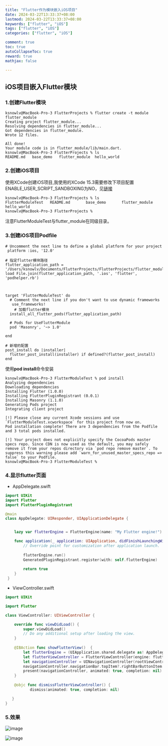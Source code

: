 ```yaml
---
title: "Flutter作为模块嵌入iOS项目"
date: 2024-03-22T13:33:37+08:00
lastmod: 2024-03-22T13:33:37+08:00
keywords: ["flutter", "iOS"]
tags: ["flutter", "iOS"]
categories: ["flutter", "iOS"]

comment: true
toc: true
autoCollapseToc: true
reward: true
mathjax: false

---
```


<!--more-->

## iOS项目嵌入Flutter模块

### 1.创建Flutter模块

```shell
ksnowlv@MacBook-Pro-3 FlutterProjects % flutter create -t module flutter_module
Creating project flutter_module...
Resolving dependencies in flutter_module... 
Got dependencies in flutter_module.
Wrote 12 files.

All done!
Your module code is in flutter_module/lib/main.dart.
ksnowlv@MacBook-Pro-3 FlutterProjects % ls
README.md	base_demo	flutter_module	hello_world

```

### 2.创建iOS项目

使用XCode创建iOS项目,我使用的XCode 15.3需要修改下项目配置ENABLE_USER_SCRIPT_SANDBOXING为NO，见[链接](https://ksnowlv.github.io/post/flutter/flutter添加模块到ios项目中报错ios-xcode-15.3sandbox-rsync-deny-file-write-create/)


```shell
ksnowlv@MacBook-Pro-3 FlutterProjects % ls
FlutterModuleTest	README.md		base_demo		flutter_module		hello_world
ksnowlv@MacBook-Pro-3 FlutterProjects % 

```

注意FlutterModuleTest与flutter_module在同级目录。


### 3.创建iOS项目Podfile

```text
# Uncomment the next line to define a global platform for your project
 platform :ios, '12.0'

# 指定flutter模块路径
flutter_application_path = '/Users/ksnowlv/Documents/FlutterProjects/FlutterProjects/flutter_module'
load File.join(flutter_application_path, '.ios', 'flutter', 'podhelper.rb') 



target 'FlutterModuleTest' do
  # Comment the next line if you don't want to use dynamic frameworks
   use_frameworks!
    # 加载flutter模块
  install_all_flutter_pods(flutter_application_path)

  # Pods for UseFlutterModule
  pod 'Masonry', '~> 1.0'

end

# 新增的配置
post_install do |installer|
  flutter_post_install(installer) if defined?(flutter_post_install)
end

```

使用**pod install**命令安装

```shell
ksnowlv@MacBook-Pro-3 FlutterModuleTest % pod install
Analyzing dependencies
Downloading dependencies
Installing Flutter (1.0.0)
Installing FlutterPluginRegistrant (0.0.1)
Installing Masonry (1.1.0)
Generating Pods project
Integrating client project

[!] Please close any current Xcode sessions and use `FlutterModuleTest.xcworkspace` for this project from now on.
Pod installation complete! There are 3 dependencies from the Podfile and 3 total pods installed.

[!] Your project does not explicitly specify the CocoaPods master specs repo. Since CDN is now used as the default, you may safely remove it from your repos directory via `pod repo remove master`. To suppress this warning please add `warn_for_unused_master_specs_repo => false` to your Podfile.
ksnowlv@MacBook-Pro-3 FlutterModuleTest % 

```

### 4.显示flutter页面

* AppDelegate.swift
```swift
import UIKit
import Flutter
import FlutterPluginRegistrant

@main
class AppDelegate: UIResponder, UIApplicationDelegate {


    lazy var flutterEngine = FlutterEngine(name: "My Flutter engine!")

    func application(_ application: UIApplication, didFinishLaunchingWithOptions launchOptions: [UIApplication.LaunchOptionsKey: Any]?) -> Bool {
        // Override point for customization after application launch.
        
        flutterEngine.run()
        GeneratedPluginRegistrant.register(with: self.flutterEngine)
        
        return true
    }
 }
```

* ViewController.swift

```swift
import UIKit

import Flutter

class ViewController: UIViewController {

    override func viewDidLoad() {
        super.viewDidLoad()
        // Do any additional setup after loading the view.
    }
    
    @IBAction func showFlutterView()  {
        let flutterEngine = (UIApplication.shared.delegate as! AppDelegate).flutterEngine
        let flutterViewController = FlutterViewController(engine: flutterEngine, nibName: nil, bundle: nil)
        let navigationController = UINavigationController(rootViewController: flutterViewController)
        navigationController.navigationBar.topItem?.rightBarButtonItem = UIBarButtonItem(barButtonSystemItem: .stop, target: self, action: #selector(dismissFlutterViewController))
        present(navigationController, animated: true, completion: nil)
    }
    
    @objc func dismissFlutterViewController() {
           dismiss(animated: true, completion: nil)

   }
}

```

### 5.效果

![image](/images/flutter/flutter作为模块嵌入iOS项目/result_1.png)

![image](/images/flutter/flutter作为模块嵌入iOS项目/result_2.png)